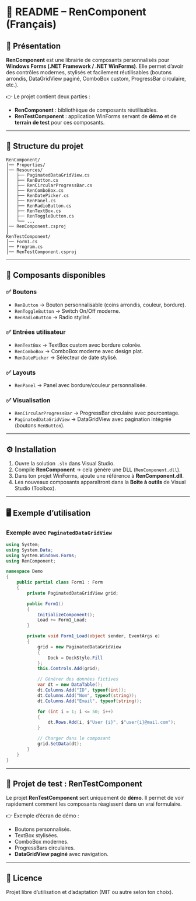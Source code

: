 # 📘 README – RenComponent (Français)

## 🚀 Présentation

**RenComponent** est une librairie de composants personnalisés pour **Windows Forms (.NET Framework / .NET WinForms)**.
Elle permet d’avoir des contrôles modernes, stylisés et facilement réutilisables (boutons arrondis, DataGridView paginé, ComboBox custom, ProgressBar circulaire, etc.).

👉 Le projet contient deux parties :

* **RenComponent** : bibliothèque de composants réutilisables.
* **RenTestComponent** : application WinForms servant de **démo** et de **terrain de test** pour ces composants.

---

## 📂 Structure du projet

```
RenComponent/
│── Properties/
│── Resources/
│   ├── PaginatedDataGridView.cs
│   ├── RenButton.cs
│   ├── RenCircularProgressBar.cs
│   ├── RenComboBox.cs
│   ├── RenDatePicker.cs
│   ├── RenPanel.cs
│   ├── RenRadioButton.cs
│   ├── RenTextBox.cs
│   ├── RenToggleButton.cs
│   └── ...
│── RenComponent.csproj
│
RenTestComponent/
│── Form1.cs
│── Program.cs
│── RenTestComponent.csproj
```

---

## 🧩 Composants disponibles

### ✅ Boutons

* `RenButton` → Bouton personnalisable (coins arrondis, couleur, bordure).
* `RenToggleButton` → Switch On/Off moderne.
* `RenRadioButton` → Radio stylisé.

### ✅ Entrées utilisateur

* `RenTextBox` → TextBox custom avec bordure colorée.
* `RenComboBox` → ComboBox moderne avec design plat.
* `RenDatePicker` → Sélecteur de date stylisé.

### ✅ Layouts

* `RenPanel` → Panel avec bordure/couleur personnalisée.

### ✅ Visualisation

* `RenCircularProgressBar` → ProgressBar circulaire avec pourcentage.
* `PaginatedDataGridView` → DataGridView avec pagination intégrée (boutons `RenButton`).

---

## ⚙️ Installation

1. Ouvre la solution `.sln` dans Visual Studio.
2. Compile **RenComponent** → cela génère une DLL (`RenComponent.dll`).
3. Dans ton projet WinForms, ajoute une référence à **RenComponent.dll**.
4. Les nouveaux composants apparaîtront dans la **Boîte à outils** de Visual Studio (Toolbox).

---

## 🖥️ Exemple d’utilisation

### Exemple avec `PaginatedDataGridView`

```csharp
using System;
using System.Data;
using System.Windows.Forms;
using RenComponent;

namespace Demo
{
    public partial class Form1 : Form
    {
        private PaginatedDataGridView grid;

        public Form1()
        {
            InitializeComponent();
            Load += Form1_Load;
        }

        private void Form1_Load(object sender, EventArgs e)
        {
            grid = new PaginatedDataGridView
            {
                Dock = DockStyle.Fill
            };
            this.Controls.Add(grid);

            // Générer des données fictives
            var dt = new DataTable();
            dt.Columns.Add("ID", typeof(int));
            dt.Columns.Add("Nom", typeof(string));
            dt.Columns.Add("Email", typeof(string));

            for (int i = 1; i <= 50; i++)
            {
                dt.Rows.Add(i, $"User {i}", $"user{i}@mail.com");
            }

            // Charger dans le composant
            grid.SetData(dt);
        }
    }
}
```

---

## 🧪 Projet de test : **RenTestComponent**

Le projet **RenTestComponent** sert uniquement de **démo**.
Il permet de voir rapidement comment les composants réagissent dans un vrai formulaire.

👉 Exemple d’écran de démo :

* Boutons personnalisés.
* TextBox stylisées.
* ComboBox modernes.
* ProgressBars circulaires.
* **DataGridView paginé** avec navigation.

---

## 📜 Licence

Projet libre d’utilisation et d’adaptation (MIT ou autre selon ton choix).